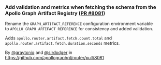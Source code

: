### Add validation and metrics when fetching the schema from the Apollo Graph Artifact Registry ([PR #8081](https://github.com/apollographql/router/pull/8081))

Rename the `GRAPH_ARTIFACT_REFERENCE` configuration environment variable to `APOLLO_GRAPH_ARTIFACT_REFERENCE` for consistency and added validation.

Adds `apollo.router.artifact.fetch.count.total` and `apollo.router.artifact.fetch.duration.seconds` metrics.

By [@graytonio](https://github.com/graytonio) and [@sirdodger](https://github.com/sirdodger) in https://github.com/apollographql/router/pull/8081
